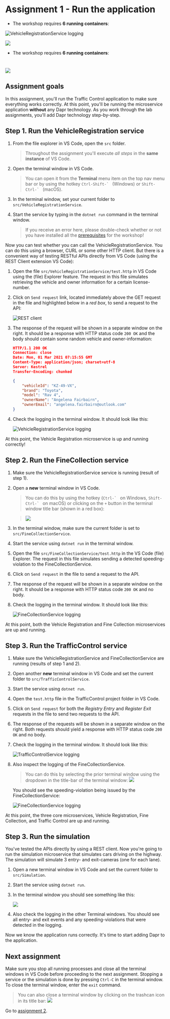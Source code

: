 # Assignment 1 - Run the application

  - The workshop requires **6 running containers**:
  
![VehicleRegistrationService logging](img/required-containers.png)


  <img src="img/test.png"/>




  - The workshop requires **6 running containers**:
  
<img src="img/required-containers.png" style="padding-top:25px;"/>

## Assignment goals

In this assignment, you'll run the Traffic Control application to make sure everything works correctly. At this point, you'll be running the microservice application **without** any Dapr technology. As you work through the lab assignments, you'll add Dapr technology step-by-step.

## Step 1. Run the VehicleRegistration service

1. From the file explorer in VS Code, open the `src` folder.

   > Throughout the assignment you'll execute *all steps* in the **same instance** of VS Code.

1. Open the terminal window in VS Code.

   > You can open it from the **Terminal** menu item on the top nav menu bar or by using the hotkey ``Ctrl-Shift-` `` (Windows) or ``Shift-Ctrl-` `` (macOS).

1. In the terminal window, set your current folder to `src/VehicleRegistrationService`.

1. Start the service by typing in the `dotnet run` command in the terminal window.

   > If you receive an error here, please double-check whether or not you have installed all the [prerequisites](README.md#Prerequisites) for the workshop!  

Now you can test whether you can call the VehicleRegistrationService. You can do this using a browser, CURL or some other HTTP client. But there is a convenient way of testing RESTful APIs directly from VS Code (using the REST Client extension VS Code):

1. Open the file `src/VehicleRegistrationService/test.http` in VS Code using the (file) Explorer feature. The request in this file simulates retrieving the vehicle and owner information for a certain license-number.

1. Click on `Send request` link, located immediately above the GET request in the file and highlighted below in a *red box*, to send a request to the API:

   ![REST client](img/rest-client.png)

1. The response of the request will be shown in a separate window on the right. It should be a response with HTTP status code `200 OK` and the body should contain some random vehicle and owner-information:

   ```json
   HTTP/1.1 200 OK
   Connection: close
   Date: Mon, 01 Mar 2021 07:15:55 GMT
   Content-Type: application/json; charset=utf-8
   Server: Kestrel
   Transfer-Encoding: chunked
   
   {
       "vehicleId": "KZ-49-VX",
       "brand": "Toyota",
       "model": "Rav 4",
       "ownerName": "Angelena Fairbairn",
       "ownerEmail": "angelena.fairbairn@outlook.com"
   }
   ```

1. Check the logging in the terminal window. It should look like this:

   ![VehicleRegistrationService logging](img/logging-vehicleregistrationservice.png)

At this point, the Vehicle Registration microservice is up and running correctly!

## Step 2. Run the FineCollection service

1. Make sure the VehicleRegistrationService service is running (result of step 1).

1. Open a **new** terminal window in VS Code.

   > You can do this by using the hotkey (``Ctrl-` `` on Windows, ``Shift-Ctrl-` `` on macOS) or clicking on the `+` button in the terminal window title bar (shown in a red box):

   > ![](img/terminal-new.png)

1. In the terminal window, make sure the current folder is set to `src/FineCollectionService`.

1. Start the service using `dotnet run` in the terminal window.

1. Open the file `src/FineCollectionService/test.http` in the VS Code (file) Explorer. The request in this file simulates sending a detected speeding-violation to the FineCollectionService.

1. Click on `Send request` in the file to send a request to the API.

1. The response of the request will be shown in a separate window on the right. It should be a response with HTTP status code `200 OK` and no body.

1. Check the logging in the terminal window. It should look like this:

   ![FineCollectionService logging](img/logging-finecollectionservice.png)

At this point, both the Vehicle Registration and Fine Collection microservices are up and running.

## Step 3. Run the TrafficControl service

1. Make sure the VehicleRegistrationService and FineCollectionService are running (results of step 1 and 2).

1. Open another **new** terminal window in VS Code and set the current folder to `src/TrafficControlService`.

1. Start the service using `dotnet run`.

1. Open the `test.http` file in the TrafficControl project folder in VS Code.

1. Click on `Send request` for both the *Registry Entry* and *Register Exit* requests in the file to send two requests to the API.

1. The response of the requests will be shown in a separate window on the right. Both requests should yield a response with HTTP status code `200 OK` and no body.

1. Check the logging in the terminal window. It should look like this:

   ![TrafficControlService logging](img/logging-trafficcontrolservice.png)

1. Also inspect the logging of the FineCollectionService.

   > You can do this by selecting the prior terminal window using the dropdown in the title-bar of the terminal window:
   ![](img/terminal-dropdown.png)

   You should see the speeding-violation being issued by the FineCollectionService:

   ![FineCollectionService logging](img/logging-finecollectionservice.png)

At this point, the three core microservices, Vehicle Registration, Fine Collection, and Traffic Control are up and running.

## Step 3. Run the simulation

You've tested the APIs directly by using a REST client. Now you're going to run the simulation microservice that simulates cars driving on the highway. The simulation will simulate 3 entry- and exit-cameras (one for each lane).

1. Open a new terminal window in VS Code and set the current folder to `src/Simulation`.

1. Start the service using `dotnet run`.

1. In the terminal window you should see something like this:

   ![](img/logging-simulation.png)

1. Also check the logging in the other Terminal windows. You should see all entry- and exit events and any speeding-violations that were detected in the logging.

Now we know the application runs correctly. It's time to start adding Dapr to the application.

## Next assignment

Make sure you stop all running processes and close all the terminal windows in VS Code before proceeding to the next assignment. Stopping a service or the simulation is done by pressing `Ctrl-C` in the terminal window. To close the terminal window, enter the `exit` command.

> You can also close a terminal window by clicking on the trashcan icon in its title bar:
> ![](img/terminal-trashcan.png)

Go to [assignment 2](../Assignment02/README.md).
